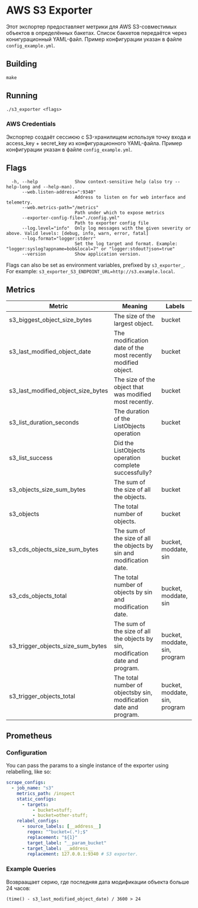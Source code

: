 # AWS S3 Exporter

Этот экспортер предоставляет метрики для AWS S3-совместимых объектов в определённых бакетах.
Список баккетов передаётся через конигурационный YAML-файл.
Пример конфигурации указан в файле `config_example.yml`.

## Building

```
make
```

## Running

```
./s3_exporter <flags>
```

### AWS Credentials

Экспортер создаёт сессиюю с S3-хранилищем используя точку входа и access_key + secret_key из конфигурационного YAML-файла.
Пример конфигурации указан в файле `config_example.yml`.

## Flags

```
  -h, --help              Show context-sensitive help (also try --help-long and --help-man).
      --web.listen-address=":9340"
                          Address to listen on for web interface and telemetry.
      --web.metrics-path="/metrics"
                          Path under which to expose metrics
      --exporter-config-file="./config.yml"
                          Path to exporter config file
      --log.level="info"  Only log messages with the given severity or above. Valid levels: [debug, info, warn, error, fatal]
      --log.format="logger:stderr"
                          Set the log target and format. Example: "logger:syslog?appname=bob&local=7" or "logger:stdout?json=true"
      --version           Show application version.
```

Flags can also be set as environment variables, prefixed by `s3_exporter_`. For example: `s3_exporter_S3_ENDPOINT_URL=http://s3.example.local`.

## Metrics

| Metric                                 | Meaning                                                                       | Labels                        |
| -------------------------------------- | ----------------------------------------------------------------------------- | ----------------------------- |
| s3_biggest_object_size_bytes           | The size of the largest object.                                               | bucket                        |
| s3_last_modified_object_date           | The modification date of the most recently modified object.                   | bucket                        |
| s3_last_modified_object_size_bytes     | The size of the object that was modified most recently.                       | bucket                        |
| s3_list_duration_seconds               | The duration of the ListObjects operation                                     | bucket                        |
| s3_list_success                        | Did the ListObjects operation complete successfully?                          | bucket                        |
| s3_objects_size_sum_bytes              | The sum of the size of all the objects.                                       | bucket                        |
| s3_objects                             | The total number of objects.                                                  | bucket                        |
| s3_cds_objects_size_sum_bytes          | The sum of the size of all the objects by sin and modification date.          | bucket, moddate, sin          |
| s3_cds_objects_total                   | The total number of objects by sin and modification date.                     | bucket, moddate, sin          |
| s3_trigger_objects_size_sum_bytes      | The sum of the size of all the objects by sin, modification date and program. | bucket, moddate, sin, program |
| s3_trigger_objects_total               | The total number of objectsby sin, modification date and program.             | bucket, moddate, sin, program |

## Prometheus

### Configuration

You can pass the params to a single instance of the exporter using relabelling, like so:

```yml
scrape_configs:
  - job_name: "s3"
    metrics_path: /inspect
    static_configs:
      - targets:
          - bucket=stuff;
          - bucket=other-stuff;
    relabel_configs:
      - source_labels: [__address__]
        regex: "^bucket=(.*);$"
        replacement: "${1}"
        target_label: "__param_bucket"
      - target_label: __address__
        replacement: 127.0.0.1:9340 # S3 exporter.
```

### Example Queries

Возвраащает серию, где последняя дата модификации объекта больше 24 часов:
```
(time() - s3_last_modified_object_date) / 3600 > 24
```
